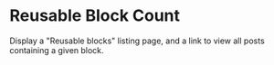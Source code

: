 # Reusable Block Count
 Display a "Reusable blocks" listing page, and a link to view all posts containing a given block.
